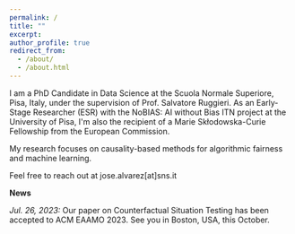 ```yaml
---
permalink: /
title: ""
excerpt:
author_profile: true
redirect_from: 
  - /about/
  - /about.html
---
```


I am a PhD Candidate in Data Science at the Scuola Normale Superiore, Pisa, Italy, under the supervision of Prof. Salvatore Ruggieri. As an Early-Stage Researcher (ESR) with the NoBIAS: AI without Bias ITN project at the University of Pisa, I'm also the recipient of a Marie Skłodowska-Curie Fellowship from the European Commission. 

My research focuses on causality-based methods for algorithmic fairness and machine learning.

Feel free to reach out at jose.alvarez[at]sns.it


**News**

*Jul. 26, 2023:* Our paper on Counterfactual Situation Testing has been accepted to ACM EAAMO 2023. See you in Boston, USA, this October.

